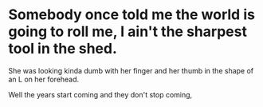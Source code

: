 # Somebody once told me the world is going to roll me, I ain't the sharpest tool in the shed.

She was looking kinda dumb with her finger and her thumb in the shape of an L on her forehead.

Well the years start coming and they don't stop coming,
